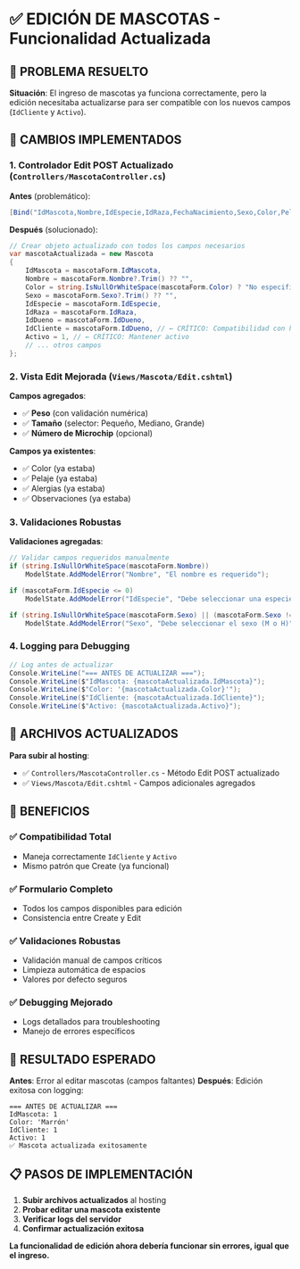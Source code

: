 # ✅ EDICIÓN DE MASCOTAS - Funcionalidad Actualizada

## 🎯 PROBLEMA RESUELTO

**Situación**: El ingreso de mascotas ya funciona correctamente, pero la edición necesitaba actualizarse para ser compatible con los nuevos campos (`IdCliente` y `Activo`).

## 🔧 CAMBIOS IMPLEMENTADOS

### 1. Controlador Edit POST Actualizado (`Controllers/MascotaController.cs`)

**Antes** (problemático):
```csharp
[Bind("IdMascota,Nombre,IdEspecie,IdRaza,FechaNacimiento,Sexo,Color,Pelaje,Alergia,Observaciones,IdDueno")]
```

**Después** (solucionado):
```csharp
// Crear objeto actualizado con todos los campos necesarios
var mascotaActualizada = new Mascota
{
    IdMascota = mascotaForm.IdMascota,
    Nombre = mascotaForm.Nombre?.Trim() ?? "",
    Color = string.IsNullOrWhiteSpace(mascotaForm.Color) ? "No especificado" : mascotaForm.Color.Trim(),
    Sexo = mascotaForm.Sexo?.Trim() ?? "",
    IdEspecie = mascotaForm.IdEspecie,
    IdRaza = mascotaForm.IdRaza,
    IdDueno = mascotaForm.IdDueno,
    IdCliente = mascotaForm.IdDueno, // ← CRÍTICO: Compatibilidad con hosting
    Activo = 1, // ← CRÍTICO: Mantener activo
    // ... otros campos
};
```

### 2. Vista Edit Mejorada (`Views/Mascota/Edit.cshtml`)

**Campos agregados**:
- ✅ **Peso** (con validación numérica)
- ✅ **Tamaño** (selector: Pequeño, Mediano, Grande)
- ✅ **Número de Microchip** (opcional)

**Campos ya existentes**:
- ✅ Color (ya estaba)
- ✅ Pelaje (ya estaba)
- ✅ Alergias (ya estaba)
- ✅ Observaciones (ya estaba)

### 3. Validaciones Robustas

**Validaciones agregadas**:
```csharp
// Validar campos requeridos manualmente
if (string.IsNullOrWhiteSpace(mascotaForm.Nombre))
    ModelState.AddModelError("Nombre", "El nombre es requerido");

if (mascotaForm.IdEspecie <= 0)
    ModelState.AddModelError("IdEspecie", "Debe seleccionar una especie");

if (string.IsNullOrWhiteSpace(mascotaForm.Sexo) || (mascotaForm.Sexo != "M" && mascotaForm.Sexo != "H"))
    ModelState.AddModelError("Sexo", "Debe seleccionar el sexo (M o H)");
```

### 4. Logging para Debugging

```csharp
// Log antes de actualizar
Console.WriteLine("=== ANTES DE ACTUALIZAR ===");
Console.WriteLine($"IdMascota: {mascotaActualizada.IdMascota}");
Console.WriteLine($"Color: '{mascotaActualizada.Color}'");
Console.WriteLine($"IdCliente: {mascotaActualizada.IdCliente}");
Console.WriteLine($"Activo: {mascotaActualizada.Activo}");
```

## 📁 ARCHIVOS ACTUALIZADOS

**Para subir al hosting**:
- ✅ `Controllers/MascotaController.cs` - Método Edit POST actualizado
- ✅ `Views/Mascota/Edit.cshtml` - Campos adicionales agregados

## 🎯 BENEFICIOS

### ✅ **Compatibilidad Total**
- Maneja correctamente `IdCliente` y `Activo`
- Mismo patrón que Create (ya funcional)

### ✅ **Formulario Completo**
- Todos los campos disponibles para edición
- Consistencia entre Create y Edit

### ✅ **Validaciones Robustas**
- Validación manual de campos críticos
- Limpieza automática de espacios
- Valores por defecto seguros

### ✅ **Debugging Mejorado**
- Logs detallados para troubleshooting
- Manejo de errores específicos

## 🚀 RESULTADO ESPERADO

**Antes**: Error al editar mascotas (campos faltantes)
**Después**: Edición exitosa con logging:

```
=== ANTES DE ACTUALIZAR ===
IdMascota: 1
Color: 'Marrón'
IdCliente: 1
Activo: 1
✅ Mascota actualizada exitosamente
```

## 📋 PASOS DE IMPLEMENTACIÓN

1. **Subir archivos actualizados** al hosting
2. **Probar editar una mascota existente**
3. **Verificar logs del servidor**
4. **Confirmar actualización exitosa**

**La funcionalidad de edición ahora debería funcionar sin errores, igual que el ingreso.**
